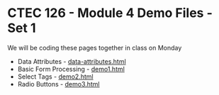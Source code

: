 # CTEC 126 - Module 4 Demo Files - Set 1

We will be coding these pages together in class on Monday

- Data Attributes - [data-attributes.html](data-attributes.html)
- Basic Form Processing - [demo1.html](demo1.html)
- Select Tags - [demo2.html](demo2.html)
- Radio Buttons - [demo3.html](demo3.html)